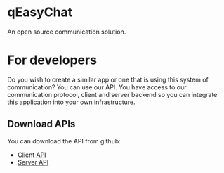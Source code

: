 # qEasyChat
An open source communication solution.


# For developers
Do you wish to create a similar app or one that is using this system of communication? You can use our API. You have access to our communication protocol, client and server backend so you can integrate this application into your own infrastructure.

## Download APIs
You can download the API from github:
* [Client API](https://github.com/qEasyChat/Easy-Chat-Client-API)
* [Server API](https://github.com/qEasyChat/Easy-Chat-Server-API)